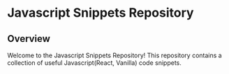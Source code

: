 # Javascript Snippets Repository


## Overview

Welcome to the Javascript Snippets Repository! This repository contains a collection of useful Javascript(React, Vanilla) code snippets.
